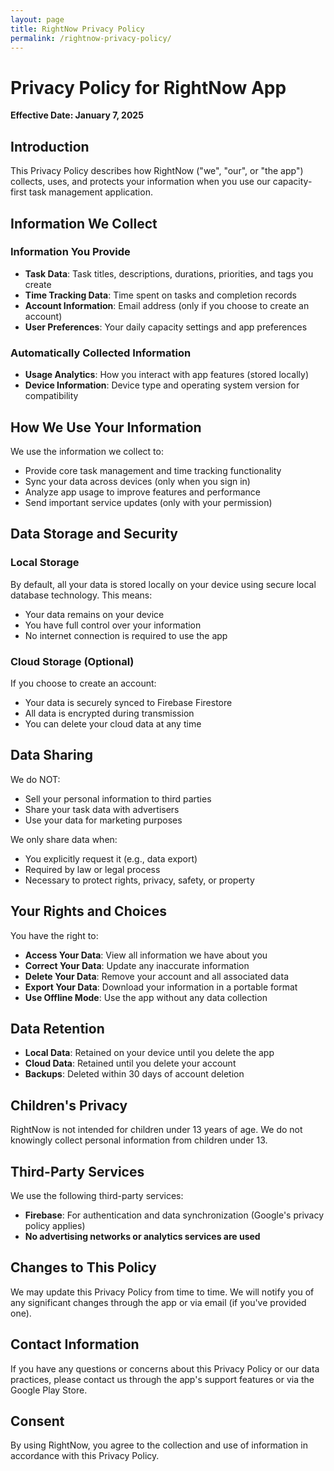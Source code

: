 ```yaml
---
layout: page
title: RightNow Privacy Policy
permalink: /rightnow-privacy-policy/
---
```


# Privacy Policy for RightNow App

**Effective Date: January 7, 2025**

## Introduction

This Privacy Policy describes how RightNow ("we", "our", or "the app") collects, uses, and protects your information when you use our capacity-first task management application.

## Information We Collect

### Information You Provide

- **Task Data**: Task titles, descriptions, durations, priorities, and tags you create
- **Time Tracking Data**: Time spent on tasks and completion records
- **Account Information**: Email address (only if you choose to create an account)
- **User Preferences**: Your daily capacity settings and app preferences

### Automatically Collected Information

- **Usage Analytics**: How you interact with app features (stored locally)
- **Device Information**: Device type and operating system version for compatibility

## How We Use Your Information

We use the information we collect to:

- Provide core task management and time tracking functionality
- Sync your data across devices (only when you sign in)
- Analyze app usage to improve features and performance
- Send important service updates (only with your permission)

## Data Storage and Security

### Local Storage

By default, all your data is stored locally on your device using secure local database technology. This means:

- Your data remains on your device
- You have full control over your information
- No internet connection is required to use the app

### Cloud Storage (Optional)

If you choose to create an account:

- Your data is securely synced to Firebase Firestore
- All data is encrypted during transmission
- You can delete your cloud data at any time

## Data Sharing

We do NOT:

- Sell your personal information to third parties
- Share your task data with advertisers
- Use your data for marketing purposes

We only share data when:

- You explicitly request it (e.g., data export)
- Required by law or legal process
- Necessary to protect rights, privacy, safety, or property

## Your Rights and Choices

You have the right to:

- **Access Your Data**: View all information we have about you
- **Correct Your Data**: Update any inaccurate information
- **Delete Your Data**: Remove your account and all associated data
- **Export Your Data**: Download your information in a portable format
- **Use Offline Mode**: Use the app without any data collection

## Data Retention

- **Local Data**: Retained on your device until you delete the app
- **Cloud Data**: Retained until you delete your account
- **Backups**: Deleted within 30 days of account deletion

## Children's Privacy

RightNow is not intended for children under 13 years of age. We do not knowingly collect personal information from children under 13.

## Third-Party Services

We use the following third-party services:

- **Firebase**: For authentication and data synchronization (Google's privacy policy applies)
- **No advertising networks or analytics services are used**

## Changes to This Policy

We may update this Privacy Policy from time to time. We will notify you of any significant changes through the app or via email (if you've provided one).

## Contact Information

If you have any questions or concerns about this Privacy Policy or our data practices, please contact us through the app's support features or via the Google Play Store.

## Consent

By using RightNow, you agree to the collection and use of information in accordance with this Privacy Policy.

